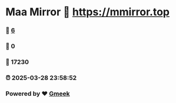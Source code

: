 # Maa Mirror :link: https://mmirror.top 
### :page_facing_up: [6](https://mmirror.top/tag.html) 
### :speech_balloon: 0 
### :hibiscus: 17230 
### :alarm_clock: 2025-03-28 23:58:52 
### Powered by :heart: [Gmeek](https://github.com/Meekdai/Gmeek)
